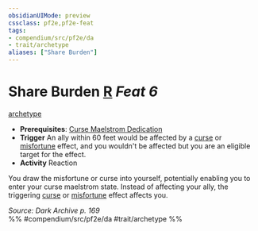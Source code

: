 ```yaml
---
obsidianUIMode: preview
cssclass: pf2e,pf2e-feat
tags:
- compendium/src/pf2e/da
- trait/archetype
aliases: ["Share Burden"]
---
```

# Share Burden  [R](../../Rules/core-rulebook/chapter-9-playing-the-game.md#Actions "Reaction") *Feat 6*  
[archetype](../../Rules/traits/archetype.md)  

- **Prerequisites**: [Curse Maelstrom Dedication](curse-maelstrom-dedication-da.md)
- **Trigger** An ally within 60 feet would be affected by a [curse](../../Rules/traits/curse.md) or [misfortune](../../Rules/traits/misfortune.md) effect, and you wouldn't be affected but you are an eligible target for the effect.
- **Activity** Reaction

You draw the misfortune or curse into yourself, potentially enabling you to enter your curse maelstrom state. Instead of affecting your ally, the triggering [curse](../../Rules/traits/curse.md) or [misfortune](../../Rules/traits/misfortune.md) effect affects you.

*Source: Dark Archive p. 169*  
%% #compendium/src/pf2e/da #trait/archetype %%